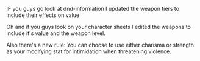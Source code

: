IF you guys go look at ⁠dnd-information I updated the weapon tiers to include their effects on value

Oh and if you guys look on your character sheets I edited the weapons to include it's value and the weapon level.

Also there's a new rule:
 You can choose to use either charisma or strength as your modifying stat for intimidation when threatening violence.
